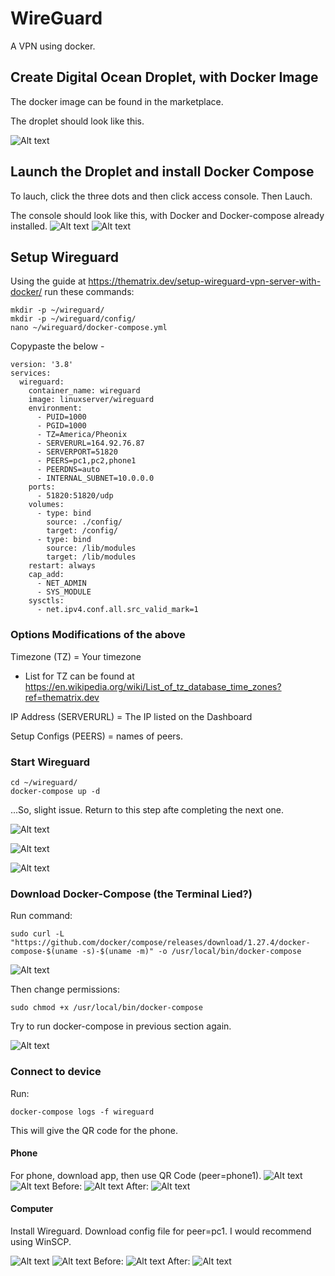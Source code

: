 # WireGuard
A VPN using docker.


## Create Digital Ocean Droplet, with Docker Image

The docker image can be found in the marketplace.

The droplet should look like this.

![Alt text](image-1.png)

## Launch the Droplet and install Docker Compose

To lauch, click the three dots and then click access console. Then Lauch.

The console should look like this, with Docker and Docker-compose already installed.
![Alt text](image-2.png)
![Alt text](image-3.png)

## Setup Wireguard
Using the guide at https://thematrix.dev/setup-wireguard-vpn-server-with-docker/ run these commands:

```
mkdir -p ~/wireguard/
mkdir -p ~/wireguard/config/
nano ~/wireguard/docker-compose.yml
```
Copypaste the below -
```
version: '3.8'
services:
  wireguard:
    container_name: wireguard
    image: linuxserver/wireguard
    environment:
      - PUID=1000
      - PGID=1000
      - TZ=America/Pheonix
      - SERVERURL=164.92.76.87
      - SERVERPORT=51820
      - PEERS=pc1,pc2,phone1
      - PEERDNS=auto
      - INTERNAL_SUBNET=10.0.0.0
    ports:
      - 51820:51820/udp
    volumes:
      - type: bind
        source: ./config/
        target: /config/
      - type: bind
        source: /lib/modules
        target: /lib/modules
    restart: always
    cap_add:
      - NET_ADMIN
      - SYS_MODULE
    sysctls:
      - net.ipv4.conf.all.src_valid_mark=1
```

### Options Modifications of the above
Timezone (TZ) = Your timezone
* List for TZ can be found at https://en.wikipedia.org/wiki/List_of_tz_database_time_zones?ref=thematrix.dev

IP Address (SERVERURL) = The IP listed on the Dashboard

Setup Configs (PEERS) = names of peers.

### Start Wireguard

``` 
cd ~/wireguard/
docker-compose up -d
```
...So, slight issue. Return to this step afte completing the next one.

![Alt text](image-4.png)

![Alt text](image-5.png)

![Alt text](image-6.png)
### Download Docker-Compose (the Terminal Lied?)

Run command:
```
sudo curl -L "https://github.com/docker/compose/releases/download/1.27.4/docker-compose-$(uname -s)-$(uname -m)" -o /usr/local/bin/docker-compose
```
![Alt text](image-7.png)

Then change permissions:
```
sudo chmod +x /usr/local/bin/docker-compose
```
Try to run docker-compose in previous section again.

![Alt text](image-8.png)

### Connect to device
Run:
```
docker-compose logs -f wireguard
```
This will give the QR code for the phone.

#### Phone

For phone, download app, then use QR Code (peer=phone1).
![Alt text](image-9.png)
![Alt text](IMG_1790.jpeg)
Before:
![Alt text](IMG_1787.jpeg)
After:
![Alt text](IMG_1789.jpeg)

#### Computer
Install Wireguard. Download config file for peer=pc1. I would recommend using WinSCP.

![Alt text](image-11.png)
![Alt text](image-12.png)
Before:
![Alt text](image-10.png)
After:
![Alt text](image-13.png)

